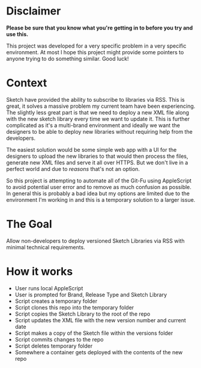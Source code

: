 # Disclaimer
**Please be sure that you know what you're getting in to before you try and use this.** 

This project was developed for a very specific problem in a very specific environment. At most I hope this project might provide some pointers to anyone trying to do something similar. Good luck!

# Context
Sketch have provided the ability to subscribe to libraries via RSS. This is great, it solves a massive problem my current team have been experiencing. The slightly less great part is that we need to deploy a new XML file along with the new sketch library every time we want to update it. This is further complicated as it's a multi-brand environment and ideally we want the designers to be able to deploy new libraries without requiring help from the developers.

The easiest solution would be some simple web app with a UI for the designers to upload the new libraries to that would then process the files, generate new XML files and serve it all over HTTPS. But we don't live in a perfect world and due to _reasons_ that's not an option.

So this project is attempting to automate all of the Git-Fu using AppleScript to avoid potential user error and to remove as much confusion as possible. In general this is probably a bad idea but my options are limited due to the environment I'm working in and this is a temporary solution to a larger issue.

# The Goal
Allow non-developers to deploy versioned Sketch Libraries via RSS with minimal technical requirements.

# How it works
- User runs local AppleScript
- User is prompted for Brand, Release Type and Sketch Library
- Script creates a temporary folder
- Script clones this repo into the temporary folder
- Script copies the Sketch Library to the root of the repo
- Script updates the XML file with the new version number and current date
- Script makes a copy of the Sketch file within the versions folder
- Script commits changes to the repo
- Script deletes temporary folder
- Somewhere a container gets deployed with the contents of the new repo
